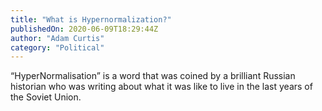 ```yaml
---
title: "What is Hypernormalization?"
publishedOn: 2020-06-09T18:29:44Z
author: "Adam Curtis"
category: "Political"
---
```


“HyperNormalisation” is a word that was coined by a brilliant Russian historian who was writing about what it was like to live in the last years of the Soviet Union.
